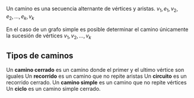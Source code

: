 Un camino es una secuencia alternante de vértices y aristas.
$v_1,e_1,v_2,e_2,\dots,e_k,v_k$

En el caso de un grafo simple es posible determinar el camino únicamente la sucesión de vértices
$v_1,v_2,\dots,v_k$

## Tipos de caminos

Un **camino cerrado** es un camino donde el primer y el ultimo vértice son iguales
Un **recorrido** es un camino que no repite aristas
Un **circuito** es un recorrido cerrado.
Un **camino simple** es un camino que no repite vértices
Un **ciclo** es un camino simple cerrado.